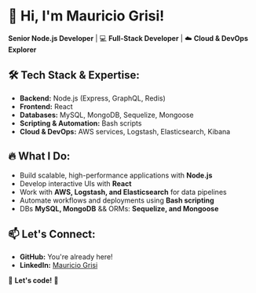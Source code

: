 # 👋 Hi, I'm Mauricio Grisi!

**Senior Node.js Developer** | 💻 **Full-Stack Developer** | ☁️ **Cloud & DevOps Explorer**  

## 🛠 Tech Stack & Expertise:
- **Backend:** Node.js (Express, GraphQL, Redis)  
- **Frontend:** React  
- **Databases:** MySQL, MongoDB, Sequelize, Mongoose  
- **Scripting & Automation:** Bash scripts  
- **Cloud & DevOps:** AWS services, Logstash, Elasticsearch, Kibana  

## 🔥 What I Do:
- Build scalable, high-performance applications with **Node.js**  
- Develop interactive UIs with **React**  
- Work with **AWS, Logstash, and Elasticsearch** for data pipelines  
- Automate workflows and deployments using **Bash scripting**  
- DBs **MySQL, MongoDB** && ORMs: **Sequelize, and Mongoose**  

## 📫 Let's Connect:
- **GitHub:** You're already here!  
- **LinkedIn:** [Mauricio Grisi](https://www.linkedin.com/in/mauriciogrisi)

🚀 **Let's code!** 🚀 

